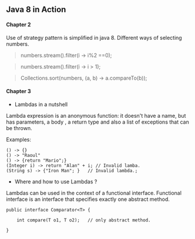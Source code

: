 ## Java 8 in Action

#### Chapter 2

Use of strategy pattern is simplified in java 8.
Different ways of selecting numbers.

> numbers.stream().filter(i -> i%2 ==0);

> numbers.stream().filter(i -> i > 1);


> Collections.sort(numbers, (a, b) -> a.compareTo(b));


#### Chapter 3

* Lambdas in a nutshell

Lambda expression is an anonymous function: it doesn't have a name, but has parameters, a body , a return type and also a list of exceptions that can be thrown.

Examples:

	() -> {}  
	() -> "Raoul" 
	() -> {return "Mario";} 
	(Integer i) -> return "Alan" + i; // Invalid lamba.
	(String s) -> {"Iron Man"; }   // Invalid lambda.;

* Where and how to use Lambdas ?

Lambdas can be used in the context of a functional interface. Functional interface is an interface that specifies exactly one abstract method.

	public interface Comparator<T> {

		int compare(T o1, T o2);   // only abstract method.

	}